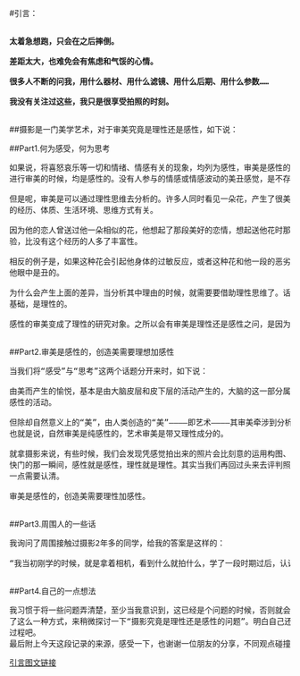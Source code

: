 #引言：

<pre>

<b>太着急想跑，只会在之后摔倒。

差距太大，也难免会有焦虑和气馁的心情。

很多人不断的问我，用什么器材、用什么滤镜、用什么后期、用什么参数……

我没有关注过这些，我只是很享受拍照的时刻。 </b>

</pre>

##摄影是一门美学艺术，对于审美究竟是理性还是感性，如下说：

##Part1.何为感受，何为思考

<pre>
如果说，将喜怒哀乐等一切和情绪、情感有关的现象，均列为感性，审美是感性的。不管我具有何种理性认知和理性思维习惯，当我
进行审美的时候，均是感性的。没有人参与的情感或情感波动的美丑感觉，是不存在的。

但是呢，审美是可以通过理性思维去分析的。许多人同时看见一朵花，产生了很美、较美、美的感觉，或者还有丰富的联想，这和他
的经历、体质、生活环境、思维方式有关。

因为他的恋人曾送过他一朵相似的花，他想起了那段美好的恋情，想起送他花时那天的蓝天白云，还有路口的小桥流水，他的审美体
验，比没有这个经历的人多了丰富性。

相反的例子是，如果这种花会引起他身体的过敏反应，或者这种花和他一段的恶劣记忆有关，他见到这朵花产生了恐惧感，这朵花在
他眼中是丑的。

为什么会产生上面的差异，当分析其中理由的时候，就需要要借助理性思维了。话句话说，当审美是门学问的时候，构建这门学问的
基础，是理性的。

感性的审美变成了理性的研究对象。之所以会有审美是理性还是感性之问，是因为我们常常将感受与思考这两个话题混为一谈。

</pre>

##Part2.审美是感性的，创造美需要理想加感性

<pre>
当我们将“感受”与“思考”这两个话题分开来时，如下说：

由美而产生的愉悦，基本是由大脑皮层和皮下层的活动产生的，大脑的这一部分属于人类情感中枢，所以从生物意义上来讲，审美是
感性的活动。

但除却自然意义上的“美”，由人类创造的“美”————即艺术————其审美牵涉到分析、把握和欣赏其形式和意义，这就有了理性的部分。
也就是说，自然审美是纯感性的，艺术审美是带又理性成分的。

就拿摄影来说，有些时候，我们会发现凭感觉拍出来的照片会比刻意的运用构图、用光这些技法拍出来的照片要好很多。在拍摄按下
快门的那一瞬间，感性就是感性，理性就是理性。其实当我们再回过头来去评判照片的好与坏时，多多少少是用到了理性思维的，这
一点需要认清。

审美是感性的，创造美需要理性加感性。

</pre>

##Part3.周围人的一些话
<pre>
我询问了周围接触过摄影2年多的同学，给我的答案是这样的：

“我当初刚学的时候，就是拿着相机，看到什么就拍什么，学了一段时期过后，认识到摄影一定先是感性，再到理性的这么一个过程吧。”

</pre>

##Part4.自己的一点想法
<pre>
我习惯于将一些问题弄清楚，至少当我意识到，这已经是个问题的时候，否则就会一直惦记着~同时最近也在做主题阅读，于是就尝试
了这么一种方式，来稍微探讨一下“摄影究竟是理性还是感性的问题”。明白自己还是刚开始的小白时，还是先享受与周围人一起拍照的
过程吧。
最后附上今天这段记录的来源，感受一下，也谢谢一位朋友的分享，不同观点碰撞让我体会到了生活的某一部分的乐趣了。
</pre>
[引言图文链接](http://mp.weixin.qq.com/s?__biz=MjM5MDMyMTg0MQ==&mid=2664470184&idx=1&sn=de3d0a207d675e321fa717364aed5c6e&chksm=bd62ab768a152260101884d6823abf35de7c7d81461023ffd1779155457d6c14c54ecc99e9e4&mpshare=1&scene=23&srcid=1119VygE6zF0YnLGmKO3uNLu#rd)

